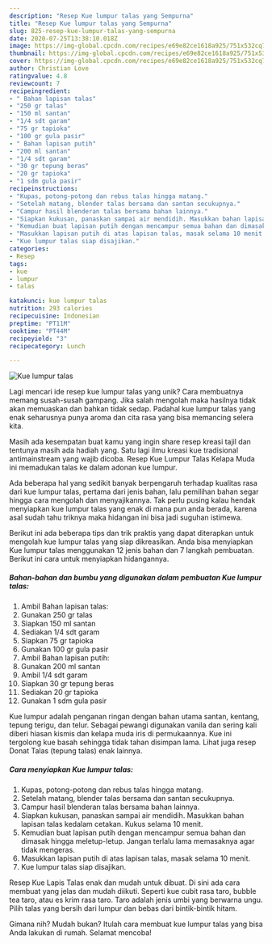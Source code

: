 ```yaml
---
description: "Resep Kue lumpur talas yang Sempurna"
title: "Resep Kue lumpur talas yang Sempurna"
slug: 825-resep-kue-lumpur-talas-yang-sempurna
date: 2020-07-25T13:38:10.018Z
image: https://img-global.cpcdn.com/recipes/e69e82ce1618a925/751x532cq70/kue-lumpur-talas-foto-resep-utama.jpg
thumbnail: https://img-global.cpcdn.com/recipes/e69e82ce1618a925/751x532cq70/kue-lumpur-talas-foto-resep-utama.jpg
cover: https://img-global.cpcdn.com/recipes/e69e82ce1618a925/751x532cq70/kue-lumpur-talas-foto-resep-utama.jpg
author: Christian Love
ratingvalue: 4.8
reviewcount: 7
recipeingredient:
- " Bahan lapisan talas"
- "250 gr talas"
- "150 ml santan"
- "1/4 sdt garam"
- "75 gr tapioka"
- "100 gr gula pasir"
- " Bahan lapisan putih"
- "200 ml santan"
- "1/4 sdt garam"
- "30 gr tepung beras"
- "20 gr tapioka"
- "1 sdm gula pasir"
recipeinstructions:
- "Kupas, potong-potong dan rebus talas hingga matang."
- "Setelah matang, blender talas bersama dan santan secukupnya."
- "Campur hasil blenderan talas bersama bahan lainnya."
- "Siapkan kukusan, panaskan sampai air mendidih. Masukkan bahan lapisan talas kedalam cetakan. Kukus selama 10 menit."
- "Kemudian buat lapisan putih dengan mencampur semua bahan dan dimasak hingga meletup-letup. Jangan terlalu lama memasaknya agar tidak mengeras."
- "Masukkan lapisan putih di atas lapisan talas, masak selama 10 menit."
- "Kue lumpur talas siap disajikan."
categories:
- Resep
tags:
- kue
- lumpur
- talas

katakunci: kue lumpur talas 
nutrition: 293 calories
recipecuisine: Indonesian
preptime: "PT11M"
cooktime: "PT44M"
recipeyield: "3"
recipecategory: Lunch

---
```



![Kue lumpur talas](https://img-global.cpcdn.com/recipes/e69e82ce1618a925/751x532cq70/kue-lumpur-talas-foto-resep-utama.jpg)

Lagi mencari ide resep kue lumpur talas yang unik? Cara membuatnya memang susah-susah gampang. Jika salah mengolah maka hasilnya tidak akan memuaskan dan bahkan tidak sedap. Padahal kue lumpur talas yang enak seharusnya punya aroma dan cita rasa yang bisa memancing selera kita.

Masih ada kesempatan buat kamu yang ingin share resep kreasi tajil dan tentunya masih ada hadiah yang. Satu lagi ilmu kreasi kue tradisional antimainstream yang wajib dicoba. Resep Kue Lumpur Talas Kelapa Muda ini memadukan talas ke dalam adonan kue lumpur.

Ada beberapa hal yang sedikit banyak berpengaruh terhadap kualitas rasa dari kue lumpur talas, pertama dari jenis bahan, lalu pemilihan bahan segar hingga cara mengolah dan menyajikannya. Tak perlu pusing kalau hendak menyiapkan kue lumpur talas yang enak di mana pun anda berada, karena asal sudah tahu triknya maka hidangan ini bisa jadi suguhan istimewa.


Berikut ini ada beberapa tips dan trik praktis yang dapat diterapkan untuk mengolah kue lumpur talas yang siap dikreasikan. Anda bisa menyiapkan Kue lumpur talas menggunakan 12 jenis bahan dan 7 langkah pembuatan. Berikut ini cara untuk menyiapkan hidangannya.

<!--inarticleads1-->

##### Bahan-bahan dan bumbu yang digunakan dalam pembuatan Kue lumpur talas:

1. Ambil  Bahan lapisan talas:
1. Gunakan 250 gr talas
1. Siapkan 150 ml santan
1. Sediakan 1/4 sdt garam
1. Siapkan 75 gr tapioka
1. Gunakan 100 gr gula pasir
1. Ambil  Bahan lapisan putih:
1. Gunakan 200 ml santan
1. Ambil 1/4 sdt garam
1. Siapkan 30 gr tepung beras
1. Sediakan 20 gr tapioka
1. Gunakan 1 sdm gula pasir


Kue lumpur adalah penganan ringan dengan bahan utama santan, kentang, tepung terigu, dan telur. Sebagai pewangi digunakan vanila dan sering kali diberi hiasan kismis dan kelapa muda iris di permukaannya. Kue ini tergolong kue basah sehingga tidak tahan disimpan lama. Lihat juga resep Donat Talas (tepung talas) enak lainnya. 

<!--inarticleads2-->

##### Cara menyiapkan Kue lumpur talas:

1. Kupas, potong-potong dan rebus talas hingga matang.
1. Setelah matang, blender talas bersama dan santan secukupnya.
1. Campur hasil blenderan talas bersama bahan lainnya.
1. Siapkan kukusan, panaskan sampai air mendidih. Masukkan bahan lapisan talas kedalam cetakan. Kukus selama 10 menit.
1. Kemudian buat lapisan putih dengan mencampur semua bahan dan dimasak hingga meletup-letup. Jangan terlalu lama memasaknya agar tidak mengeras.
1. Masukkan lapisan putih di atas lapisan talas, masak selama 10 menit.
1. Kue lumpur talas siap disajikan.


Resep Kue Lapis Talas enak dan mudah untuk dibuat. Di sini ada cara membuat yang jelas dan mudah diikuti. Seperti kue cubit rasa taro, bubble tea taro, atau es krim rasa taro. Taro adalah jenis umbi yang berwarna ungu. Pilih talas yang bersih dari lumpur dan bebas dari bintik-bintik hitam. 

Gimana nih? Mudah bukan? Itulah cara membuat kue lumpur talas yang bisa Anda lakukan di rumah. Selamat mencoba!
